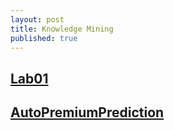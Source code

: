 ```yaml
---
layout: post
title: Knowledge Mining
published: true
---
```


## <a href="Lab01.html">Lab01</a>
## <a href="Auto_Premium_Prediction.html">AutoPremiumPrediction</a>
